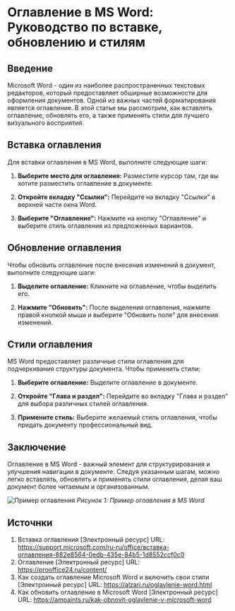# Оглавление в MS Word: Руководство по вставке, обновлению и стилям

## Введение

Microsoft Word - один из наиболее распространенных текстовых редакторов, 
который предоставляет обширные возможности для оформления документов. 
Одной из важных частей форматирования является оглавление. 
В этой статье мы рассмотрим, как вставлять оглавление, обновлять его, 
а также применять стили для лучшего визуального восприятия.

## Вставка оглавления

Для вставки оглавления в MS Word, выполните следующие шаги:

1. **Выберите место для оглавления:**
   Разместите курсор там, где вы хотите разместить оглавление в документе.

2. **Откройте вкладку "Ссылки":**
   Перейдите на вкладку "Ссылки" в верхней части окна Word.

3. **Выберите "Оглавление":**
   Нажмите на кнопку "Оглавление" и выберите стиль оглавления из предложенных вариантов.

## Обновление оглавления

Чтобы обновить оглавление после внесения изменений в документ, выполните следующие шаги:

1. **Выделите оглавление:**
   Кликните на оглавление, чтобы выделить его.

2. **Нажмите "Обновить":**
   После выделения оглавления, нажмите правой кнопкой мыши и выберите "Обновить поле" для внесения изменений.

## Стили оглавления

MS Word предоставляет различные стили оглавления для подчеркивания структуры документа. 
Чтобы применить стили:

1. **Выберите оглавление:**
   Выделите оглавление в документе.

2. **Откройте "Глава и раздел":**
   Перейдите во вкладку "Глава и раздел" для выбора различных стилей оглавления.

3. **Примените стиль:**
   Выберите желаемый стиль оглавления, чтобы придать документу профессиональный вид.

## Заключение

Оглавление в MS Word - важный элемент для структурирования и улучшения навигации в документе. 
Следуя указанным шагам, можно легко вставлять, обновлять и применять стили оглавления, 
делая ваш документ более читаемым и организованным.

![Пример оглавления](assets/example1.png)
*Рисунок 1: Пример оглавления в MS Word*

## Источнки 

1. Вставка оглавления
[Электронный ресурс] URL:
https://support.microsoft.com/ru-ru/office/вставка-оглавления-882e8564-0edb-435e-84b5-1d8552ccf0c0
2. Оглавление
[Электронный ресурс] URL:
https://prooffice24.ru/content/ 
3. Как создать оглавление Microsoft Word и включить свои стили
[Электронный ресурс] URL:
https://alzari.ru/oglavlenie-word.html
4. Как обновить оглавление в Microsoft Word
[Электронный ресурс] URL:
https://ampaints.ru/kak-obnovit-oglavlenie-v-microsoft-word
